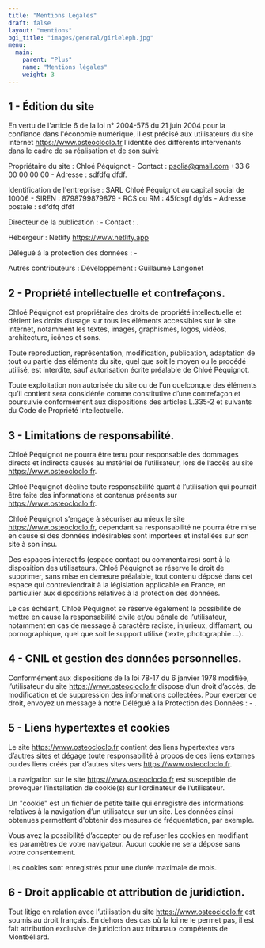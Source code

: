 ```yaml
---
title: "Mentions Légales"
draft: false
layout: "mentions"
bgi_title: "images/general/girleleph.jpg"
menu:
  main:
    parent: "Plus"
    name: "Mentions légales"
    weight: 3
---
```


## 1 - Édition du site
En vertu de l'article 6 de la loi n° 2004-575 du 21 juin 2004 pour la confiance dans l'économie numérique, il est précisé aux utilisateurs du site internet https://www.osteocloclo.fr l'identité des différents intervenants dans le cadre de sa réalisation et de son suivi:

Propriétaire du site : Chloé Péquignot - Contact : psolia@gmail.com +33 6 00 00 00 00 - Adresse : sdfdfq dfdf.

Identification de l'entreprise : SARL Chloé Péquignot au capital social de 1000€ - SIREN : 8798799879879 - RCS ou RM : 45fdsgf dgfds - Adresse postale : sdfdfq dfdf 

Directeur de la publication : - Contact : .

Hébergeur : Netlify https://www.netlify.app

Délégué à la protection des données : -

Autres contributeurs : Développement : Guillaume Langonet

## 2 - Propriété intellectuelle et contrefaçons.
Chloé Péquignot est propriétaire des droits de propriété intellectuelle et détient les droits d’usage sur tous les éléments accessibles sur le site internet, notamment les textes, images, graphismes, logos, vidéos, architecture, icônes et sons.

Toute reproduction, représentation, modification, publication, adaptation de tout ou partie des éléments du site, quel que soit le moyen ou le procédé utilisé, est interdite, sauf autorisation écrite préalable de Chloé Péquignot.

Toute exploitation non autorisée du site ou de l’un quelconque des éléments qu’il contient sera considérée comme constitutive d’une contrefaçon et poursuivie conformément aux dispositions des articles L.335-2 et suivants du Code de Propriété Intellectuelle.

## 3 - Limitations de responsabilité.
Chloé Péquignot ne pourra être tenu pour responsable des dommages directs et indirects causés au matériel de l’utilisateur, lors de l’accès au site https://www.osteocloclo.fr.

Chloé Péquignot décline toute responsabilité quant à l’utilisation qui pourrait être faite des informations et contenus présents sur https://www.osteocloclo.fr.

Chloé Péquignot s’engage à sécuriser au mieux le site https://www.osteocloclo.fr, cependant sa responsabilité ne pourra être mise en cause si des données indésirables sont importées et installées sur son site à son insu.

Des espaces interactifs (espace contact ou commentaires) sont à la disposition des utilisateurs. Chloé Péquignot se réserve le droit de supprimer, sans mise en demeure préalable, tout contenu déposé dans cet espace qui contreviendrait à la législation applicable en France, en particulier aux dispositions relatives à la protection des données.

Le cas échéant, Chloé Péquignot se réserve également la possibilité de mettre en cause la responsabilité civile et/ou pénale de l’utilisateur, notamment en cas de message à caractère raciste, injurieux, diffamant, ou pornographique, quel que soit le support utilisé (texte, photographie …).

## 4 - CNIL et gestion des données personnelles.
Conformément aux dispositions de la loi 78-17 du 6 janvier 1978 modifiée, l’utilisateur du site https://www.osteocloclo.fr dispose d’un droit d’accès, de modification et de suppression des informations collectées. Pour exercer ce droit, envoyez un message à notre Délégué à la Protection des Données : - .

## 5 - Liens hypertextes et cookies
Le site https://www.osteocloclo.fr contient des liens hypertextes vers d’autres sites et dégage toute responsabilité à propos de ces liens externes ou des liens créés par d’autres sites vers https://www.osteocloclo.fr.

La navigation sur le site https://www.osteocloclo.fr est susceptible de provoquer l’installation de cookie(s) sur l’ordinateur de l’utilisateur.

Un "cookie" est un fichier de petite taille qui enregistre des informations relatives à la navigation d’un utilisateur sur un site. Les données ainsi obtenues permettent d'obtenir des mesures de fréquentation, par exemple.

Vous avez la possibilité d’accepter ou de refuser les cookies en modifiant les paramètres de votre navigateur. Aucun cookie ne sera déposé sans votre consentement.

Les cookies sont enregistrés pour une durée maximale de mois.

## 6 - Droit applicable et attribution de juridiction.
Tout litige en relation avec l’utilisation du site https://www.osteocloclo.fr est soumis au droit français. En dehors des cas où la loi ne le permet pas, il est fait attribution exclusive de juridiction aux tribunaux compétents de Montbéliard.